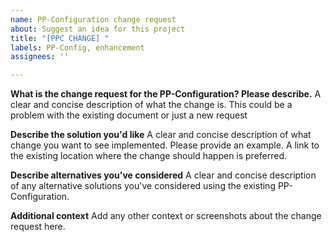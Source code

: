 ```yaml
---
name: PP-Configuration change request
about: Suggest an idea for this project
title: "[PPC CHANGE] "
labels: PP-Config, enhancement
assignees: ''

---
```


**What is the change request for the PP-Configuration? Please describe.**
A clear and concise description of what the change is. This could be a problem with the existing document or just a new request

**Describe the solution you'd like**
A clear and concise description of what change you want to see implemented. Please provide an example. A link to the existing location where the change should happen is preferred.

**Describe alternatives you've considered**
A clear and concise description of any alternative solutions you've considered using the existing PP-Configuration.

**Additional context**
Add any other context or screenshots about the change request here.
